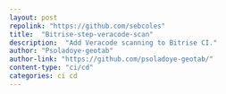 ```yaml
---
layout: post
repolink: "https://github.com/sebcoles"
title:  "Bitrise-step-veracode-scan"
description:  "Add Veracode scanning to Bitrise CI."
author: "Psoladoye-geotab"
author-link: "https://github.com/psoladoye-geotab/"
content-type: "ci/cd"
categories: ci cd
---
```

